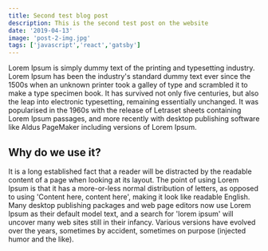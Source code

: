 ```yaml
---
title: Second test blog post
description: This is the second test post on the website
date: '2019-04-13'
image: 'post-2-img.jpg'
tags: ['javascript','react','gatsby']
---
```

Lorem Ipsum is simply dummy text of the printing and typesetting industry.
Lorem Ipsum has been the industry's standard dummy text ever since the 1500s when an unknown printer took a galley of type and scrambled it to make a type
specimen book. It has survived not only five centuries, but also the leap into
electronic typesetting, remaining essentially unchanged. It was popularised in
the 1960s with the release of Letraset sheets containing Lorem Ipsum passages,
and more recently with desktop publishing software like Aldus PageMaker
including versions of Lorem Ipsum.

## Why do we use it?

It is a long established fact that a reader will be distracted by the readable content of a page when looking at its layout. The point of using Lorem Ipsum is that it has a more-or-less normal distribution of letters, as opposed to using 'Content here, content here', making it look like readable English. Many desktop publishing packages and web page editors now use Lorem Ipsum as their default model text, and a search for 'lorem ipsum' will uncover many web sites still in their infancy. Various versions have evolved over the years, sometimes by accident, sometimes on purpose (injected humor and the like).